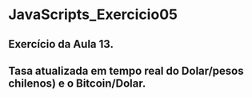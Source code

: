 # JavaScripts_Exercicio05
## Exercício da Aula 13.
## Tasa atualizada em tempo real do Dolar/pesos chilenos) e o Bitcoin/Dolar.

